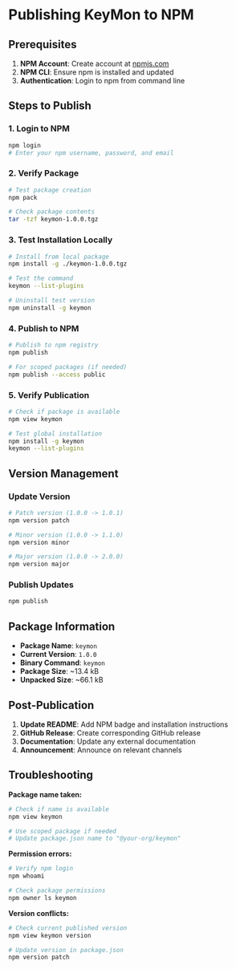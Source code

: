 # Publishing KeyMon to NPM

## Prerequisites

1. **NPM Account**: Create account at [npmjs.com](https://www.npmjs.com)
2. **NPM CLI**: Ensure npm is installed and updated
3. **Authentication**: Login to npm from command line

## Steps to Publish

### 1. Login to NPM
```bash
npm login
# Enter your npm username, password, and email
```

### 2. Verify Package
```bash
# Test package creation
npm pack

# Check package contents
tar -tzf keymon-1.0.0.tgz
```

### 3. Test Installation Locally
```bash
# Install from local package
npm install -g ./keymon-1.0.0.tgz

# Test the command
keymon --list-plugins

# Uninstall test version
npm uninstall -g keymon
```

### 4. Publish to NPM
```bash
# Publish to npm registry
npm publish

# For scoped packages (if needed)
npm publish --access public
```

### 5. Verify Publication
```bash
# Check if package is available
npm view keymon

# Test global installation
npm install -g keymon
keymon --list-plugins
```

## Version Management

### Update Version
```bash
# Patch version (1.0.0 -> 1.0.1)
npm version patch

# Minor version (1.0.0 -> 1.1.0)
npm version minor

# Major version (1.0.0 -> 2.0.0)
npm version major
```

### Publish Updates
```bash
npm publish
```

## Package Information

- **Package Name**: `keymon`
- **Current Version**: `1.0.0`
- **Binary Command**: `keymon`
- **Package Size**: ~13.4 kB
- **Unpacked Size**: ~66.1 kB

## Post-Publication

1. **Update README**: Add NPM badge and installation instructions
2. **GitHub Release**: Create corresponding GitHub release
3. **Documentation**: Update any external documentation
4. **Announcement**: Announce on relevant channels

## Troubleshooting

**Package name taken:**
```bash
# Check if name is available
npm view keymon

# Use scoped package if needed
# Update package.json name to "@your-org/keymon"
```

**Permission errors:**
```bash
# Verify npm login
npm whoami

# Check package permissions
npm owner ls keymon
```

**Version conflicts:**
```bash
# Check current published version
npm view keymon version

# Update version in package.json
npm version patch
```